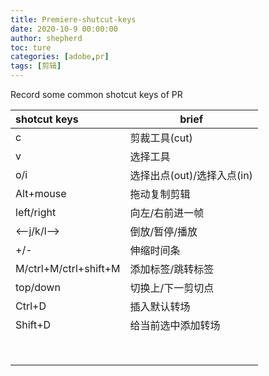 ```yaml
---
title: Premiere-shutcut-keys
date: 2020-10-9 00:00:00
author: shepherd
toc: ture
categories: [adobe,pr]
tags: [剪辑]
---
```


Record some common shotcut keys of PR

<!-- more -->

| shotcut keys          | brief                      |
| :-------------------- | -------------------------- |
| c                     | 剪裁工具(cut)              |
| v                     | 选择工具                   |
| o/i                   | 选择出点(out)/选择入点(in) |
| Alt+mouse             | 拖动复制剪辑               |
| left/right            | 向左/右前进一帧            |
| <--j/k/l-->           | 倒放/暂停/播放             |
| +/-                   | 伸缩时间条                 |
| M/ctrl+M/ctrl+shift+M | 添加标签/跳转标签          |
| top/down              | 切换上/下一剪切点          |
| Ctrl+D                | 插入默认转场               |
| Shift+D               | 给当前选中添加转场         |
|                       |                            |
|                       |                            |
|                       |                            |
|                       |                            |
|                       |                            |
|                       |                            |
|                       |                            |
|                       |                            |



